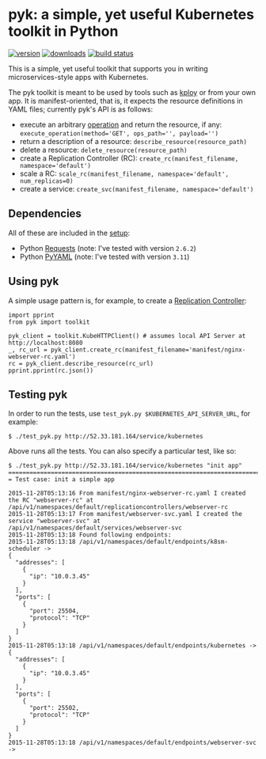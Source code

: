 # pyk: a simple, yet useful Kubernetes toolkit in Python

[![version](https://img.shields.io/pypi/v/pyk.svg)](https://pypi.python.org/pypi/pyk/)
[![downloads](https://img.shields.io/pypi/dm/pyk.svg)](https://pypi.python.org/pypi/pyk/")
[![build status](https://travis-ci.org/kubernauts/pyk.svg?branch=master)](https://travis-ci.org/kubernauts/pyk)

This is a simple, yet useful toolkit that supports you in writing microservices-style apps with Kubernetes. 

The pyk toolkit is meant to be used by tools such as [kploy](https://github.com/kubernauts/kploy) or from your own app.
It is manifest-oriented, that is, it expects the resource definitions in YAML files; currently pyk's API is as follows:

- execute an arbitrary [operation](http://kubernetes.io/v1.1/docs/api-reference/v1/operations.html) and return the resource, if any:  `execute_operation(method='GET', ops_path='', payload='')`
- return a description of a resource: `describe_resource(resource_path)`
- delete a resource: `delete_resource(resource_path)`
- create a Replication Controller (RC): `create_rc(manifest_filename, namespace='default')`
- scale a RC: `scale_rc(manifest_filename, namespace='default', num_replicas=0)`
- create a service: `create_svc(manifest_filename, namespace='default')`

## Dependencies

All of these are included in the [setup](setup.py):

* Python [Requests](http://docs.python-requests.org/en/latest/) (note: I've tested with version `2.6.2`)
* Python [PyYAML](http://pyyaml.org/wiki/PyYAML) (note: I've tested with version `3.11`)

## Using pyk

A simple usage pattern is, for example, to create a [Replication Controller](http://kubernetes.io/v1.1/docs/user-guide/replication-controller.html):

    import pprint
    from pyk import toolkit
    
    pyk_client = toolkit.KubeHTTPClient() # assumes local API Server at http://localhost:8080
    _, rc_url = pyk_client.create_rc(manifest_filename='manifest/nginx-webserver-rc.yaml')
    rc = pyk_client.describe_resource(rc_url)
    pprint.pprint(rc.json())

## Testing pyk

In order to run the tests, use `test_pyk.py $KUBERNETES_API_SERVER_URL`, for example:

    $ ./test_pyk.py http://52.33.181.164/service/kubernetes

Above runs all the tests. You can also specify a particular test, like so:

    $ ./test_pyk.py http://52.33.181.164/service/kubernetes "init app"
    ================================================================================
    = Test case: init a simple app

    2015-11-28T05:13:16 From manifest/nginx-webserver-rc.yaml I created the RC "webserver-rc" at /api/v1/namespaces/default/replicationcontrollers/webserver-rc
    2015-11-28T05:13:17 From manifest/webserver-svc.yaml I created the service "webserver-svc" at /api/v1/namespaces/default/services/webserver-svc
    2015-11-28T05:13:18 Found following endpoints:
    2015-11-28T05:13:18 /api/v1/namespaces/default/endpoints/k8sm-scheduler ->
    {
      "addresses": [
        {
          "ip": "10.0.3.45"
        }
      ],
      "ports": [
        {
          "port": 25504,
          "protocol": "TCP"
        }
      ]
    }
    2015-11-28T05:13:18 /api/v1/namespaces/default/endpoints/kubernetes ->
    {
      "addresses": [
        {
          "ip": "10.0.3.45"
        }
      ],
      "ports": [
        {
          "port": 25502,
          "protocol": "TCP"
        }
      ]
    }
    2015-11-28T05:13:18 /api/v1/namespaces/default/endpoints/webserver-svc ->

